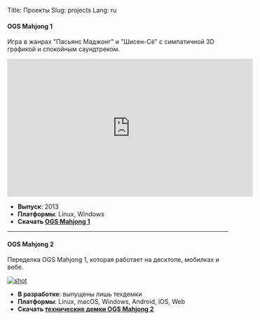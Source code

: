 Title: Проекты
Slug: projects
Lang: ru

#### OGS Mahjong 1

Игра в жанрах "Пасьянс Маджонг" и "Шисен-Сё" с симпатичной 3D графикой и спокойным саундтреком.

<iframe width="560" height="315" src="https://www.youtube.com/embed/XdOzD_Hc2lQ" frameborder="0" allowfullscreen></iframe>

* **Выпуск**: 2013
* **Платформы**: Linux, Windows
* **Скачать [OGS Mahjong 1][ogs-mahjong-1]**

<hr>

#### OGS Mahjong 2

Переделка OGS Mahjong 1, которая работает на десктопе, мобилках и вебе.

[![shot][ogs-mahjong-2-screenshot]][ogs-mahjong-2-web-release]

* **В разработке**: выпущены лишь техдемки
* **Платформы**: Linux, macOS, Windows, Android, iOS, Web
* **Скачать [технические демки OGS Mahjong 2][ogs-mahjong-2]**

[ogs-mahjong-1]: {filename}/pages/ogs-mahjong-1-ru.md
[ogs-mahjong-2]: {filename}/pages/ogs-mahjong-2-ru.md
[ogs-mahjong-2-screenshot]: {attach}/images/ogs-mahjong-2-screenshot.png
[ogs-mahjong-2-web-release]: https://ogstudio.github.io/game-mahjong/versions/013/mjin-player.html

